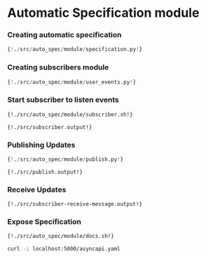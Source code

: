# Automatic Specification module

### Creating automatic specification

```python
{!./src/auto_spec/module/specification.py!}
```

### Creating subscribers module

```python
{!./src/auto_spec/module/user_events.py!}
```

### Start subscriber to listen events

```bash
{!./src/auto_spec/module/subscriber.sh!}
```

```
{!./src/subscriber.output!}
```

### Publishing Updates

```python
{!./src/auto_spec/module/publish.py!}
```

```
{!./src/publish.output!}
```

### Receive Updates

```
{!./src/subscriber-receive-message.output!}
```

### Expose Specification

```bash
{!./src/auto_spec/module/docs.sh!}
```

```bash
curl -i localhost:5000/asyncapi.yaml
```
